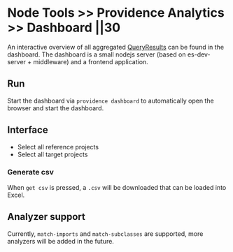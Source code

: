 # Node Tools >> Providence Analytics >> Dashboard ||30

An interactive overview of all aggregated [QueryResults](../../../fundamentals/node-tools/providence-analytics/QueryResult.md) can be found in the dashboard.
The dashboard is a small nodejs server (based on es-dev-server + middleware) and a frontend
application.

## Run

Start the dashboard via `providence dashboard` to automatically open the browser and start the dashboard.

## Interface

- Select all reference projects
- Select all target projects

### Generate csv

When `get csv` is pressed, a `.csv` will be downloaded that can be loaded into Excel.

## Analyzer support

Currently, `match-imports` and `match-subclasses` are supported, more analyzers will be added in the future.
